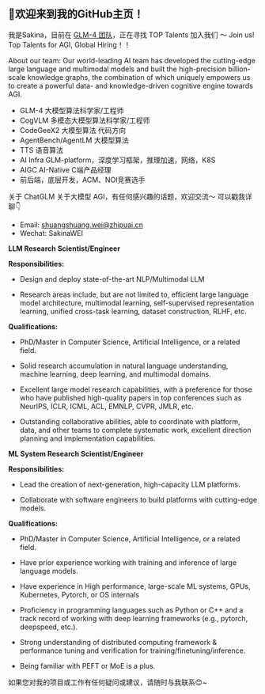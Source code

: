 ## 👋欢迎来到我的GitHub主页！

我是Sakina，目前在 [GLM-4 团队](https://github.com/THUDM)，正在寻找 TOP Talents 加入我们 ～
Join us! Top Talents for AGI, Global Hiring！！

About our team:
Our world-leading AI team has developed the cutting-edge large language and multimodal models and built the high-precision billion-scale knowledge graphs, the combination of which uniquely empowers us to create a powerful data- and knowledge-driven cognitive engine towards AGI. 

- GLM-4 大模型算法科学家/工程师
- CogVLM 多模态大模型算法科学家/工程师
- CodeGeeX2 大模型算法 代码方向
- AgentBench/AgentLM 大模型算法
- TTS 语音算法
- AI Infra GLM-platform，深度学习框架，推理加速，网络，K8S
- AIGC AI-Native C端产品经理
- 前后端，底层开发，ACM、NOI竞赛选手

关于 ChatGLM 关于大模型 AGI，有任何感兴趣的话题，欢迎交流～ 可以戳我详聊👇 
- Email: shuangshuang.wei@zhipuai.cn
- Wechat: SakinaWEI

**LLM Research Scientist/Engineer**

**Responsibilities:**

- Design and deploy state-of-the-art NLP/Multimodal LLM

- Research areas include, but are not limited to, efficient large language model architecture, multimodal learning, self-supervised representation learning, unified cross-task learning, dataset construction, RLHF, etc.

**Qualifications:**

- PhD/Master in Computer Science, Artificial Intelligence, or a related field.

- Solid research accumulation in natural language understanding, machine learning, deep learning, and multimodal domains.

- Excellent large model research capabilities, with a preference for those who have published high-quality papers in top conferences such as NeurIPS, ICLR, ICML, ACL, EMNLP, CVPR, JMLR, etc.

- Outstanding collaborative abilities, able to coordinate with platform, data, and other teams to complete systematic work, excellent direction planning and implementation capabilities.

**ML System Research Scientist/Engineer**

**Responsibilities:**

- Lead the creation of next-generation, high-capacity LLM platforms.

- Collaborate with software engineers to build platforms with cutting-edge models.

**Qualifications:**

- PhD/Master in Computer Science, Artificial Intelligence, or a related field.

- Have prior experience working with training and inference of large language models.

- Have experience in High performance, large-scale ML systems, GPUs, Kubernetes, Pytorch, or OS internals

- Proficiency in programming languages such as Python or C++ and a track record of working with deep learning frameworks (e.g., pytorch, deepspeed, etc.).

- Strong understanding of distributed computing framework & performance tuning and verification for training/finetuning/inference. 

- Being familiar with PEFT or MoE is a plus.

如果您对我的项目或工作有任何疑问或建议，请随时与我联系😊~
